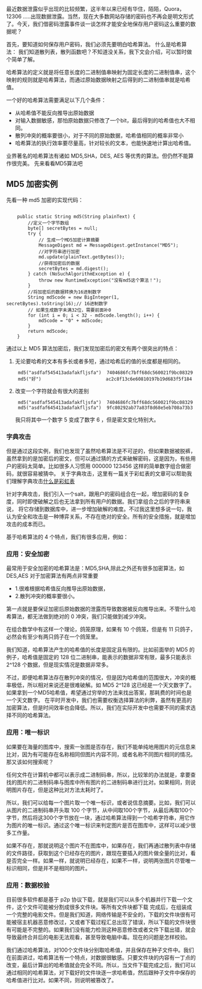 
最近数据泄露似乎出现的比较频繁，这半年以来已经有华住，陌陌，Quora，12306 .....出现数据泄露。当然，现在大多数网站存储的密码也不再会是明文形式了。今天，我们借密码泄露事件谈一谈怎样才能安全地保存用户密码这么重要的数据呢？

首先，要知道如何保存用户密码，我们必须先要明白哈希算法。
什么是哈希算法：
我们知道散列表，散列函数吧？不知道没关系，我下文会介绍，可以暂时做个简单了解。

哈希算法的定义就是将任意长度的二进制值串映射为固定长度的二进制值串，这个映射的规则就是哈希算法，而通过原始数据映射之后得到的二进制值串就是哈希值。

一个好的哈希算法需要满足以下几个条件：
- 从哈希值不能反向推导出原始数据
- 对输入数据敏感，那怕原始数据只修改了一个bit，最后得到的哈希值也大不相同。
- 散列冲突的概率要很小，对于不同的原始数据，哈希值相同的概率非常小
- 哈希算法的执行效率要尽量高，针对较长的文本，也能快速地计算出哈希值。
  
业界著名的哈希算法有诸如 MD5,SHA，DES, AES 等优秀的算法。但仍然不能算作很完美。
先来看看MD5算法吧
## MD5 加密实例
先看一种 md5 加密的实现代码：
```
 
    public static String md5(String plainText) {
        //定义一个字节数组
        byte[] secretBytes = null;
        try {
            // 生成一个MD5加密计算摘要
            MessageDigest md = MessageDigest.getInstance("MD5");
            //对字符串进行加密
            md.update(plainText.getBytes());
            //获得加密后的数据
            secretBytes = md.digest();
        } catch (NoSuchAlgorithmException e) {
            throw new RuntimeException("没有md5这个算法！");
        }
        //将加密后的数据转换为16进制数字
        String md5code = new BigInteger(1, secretBytes).toString(16);// 16进制数字
        // 如果生成数字未满32位，需要前面补0
        for (int i = 0; i < 32 - md5code.length(); i++) {
            md5code = "0" + md5code;
        }
        return md5code;
    }
```
通过以上 MD5 算法加密后，我们发现加密后的密文有两个很突出的特点：
1. 无论要哈希的文本有多长或者多短，通过哈希后的值的长度都是相同的。
   ```
    md5("asdfaf545413adafakfljsfa")  7404686fc7bff68dc560021f9bc08329
    md5("好")                        ac2c8f13c6e60810197b19d683f5f184
   ```
2. 改变一个字符就会有很大的差别
    ```
     md5("asdfaf545413adafakfljsfa")  7404686fc7bff68dc560021f9bc08329
     md5("asdfaf645413adafakfljsfa")  9fc80292ab77a83f8d68e5eb708a73b3                
    ```
    我只将其中一个数字 5 变成了数字 6 ，但是密文变化特别大。


### 字典攻击
但是通过这段实例，我们也发现了虽然哈希算法是不可逆的，但如果数据被脱裤，虽然拿到的是加密后的密文，但可以通过猜的方式来破解密码，这是因为，有些用户的密码太简单。比如很多人习惯用
000000 123456 这样的简单数字组合做密码，就很容易被猜中。 关于字典攻击，这里有一篇关于彩虹表的文章可以帮助我们理解字典攻击[什么是彩虹表](https://www.zhihu.com/question/19790488)

针对字典攻击，我们引入一个salt，跟用户的密码组合在一起，增加密码的复杂度，同时即使破解之后也无法拿到所有用户的数据。我们拿组合之后的字符串来说，
将它存储到数据库中，进一步增加破解的难度。不过我这里想多说一句，我认为安全和攻击是一种博弈关系，不存在绝对的安全。所有的安全措施，就是增加攻击的成本而已。

基于哈希算法的 4 个特点，我们有很多应用，例如：
### 应用：安全加密
最常用于安全加密的哈希算法是：MD5,SHA,除此之外还有很多加密算法，如DES,AES
对于加密算法有两点非常重要
- 1.很难根据哈希值反向推导出原始数据，
- 2.散列冲突的概率要很小。
  
第一点就是要保证加密后原始数据的泄露而导致数据被反向推导出来。不管什么哈希算法，都无法做到绝对的 0 冲突，我们只能做到减少冲突。

在组合数学中有这样一个理论，鸽笼原理，如果有 10 个鸽笼，但是有 11 只鸽子，必然会有至少有两只鸽子在一个鸽笼里。

我们知道，哈希算法产生的哈希值的长度是固定且有限的。比如前面举的 MD5 的例子，哈希值是固定的 128 位二进制串，能表示的数据非常有限，最多只能表示 2^128 个数据，但是现实情况是数据非常多。

不过，即便哈希算法存在散列冲突的情况，但是因为哈希值的范围很大，冲突的概率极低，所以相对来说还是很难破解。如 MD5 2^128 这已经是一个天文数字了。
如果拿到一个MD5哈希值，希望通过穷举的方法来找出答案，那耗费的时间也是一个天文数字。
在平时开发中，我们也需要权衡选择算法的利弊，虽然有更高的加密算法，但是时间效率也会降低。所以，我们在实际开发中也需要不同的需求选择不同的哈希算法。


### 应用：唯一标识
如果要在海量的图库中，搜索一张图是否存在，我们不能单纯地用图片的元信息来比对，因为有可能存在名称相同但图片内容不同，或者名称不同图片相同的情况。那又该如何搜索呢？

任何文件在计算机中都可以表示成二进制码串，所以，比较笨的办法就是，拿要查找的图片的二进制码串与图库中所有图片的二进制码串进行比对。如果相同，则说明图片存在，但是这种比对方法太耗时了。

所以，我们可以给每一个图片取一个唯一标识，或者说信息摘要。比如，我们可以从图片的二进制码串开头取 100 个字节，从中间取100个字节，从最后再取100个字节，然后将这300个字节放在一块，通过哈希算法得到一个哈希字符串，用它作为图片的唯一标识。通过这个唯一标识来判定图片是否在图库中，这样可以减少很多工作量。

如果不存在，那就说明这个图片不在图库中，如果存在，我们再通过散列表中存储的文件路径，获取到这个已经存在的图片，跟现在要插入的图片做全量的比对，看是否完全一样。如果一样，就说明已经存在，如果不一样，说明两张图片尽管唯一标识相同，但是并不是相同的图片。

### 应用：数据校验
目前很多软件都是基于 p2p 协议下载，就是我们可以从多个机器并行下载一个文件，这个文件可能被分割成很多文件块。等所有文件块都下载
完成后，在组装成一个完整的电影文件。但是我们知道，网络传输是不安全的，下载的文件块很有可能被宿主机器恶意修改过，又或者下载过程汇总出现了错误，所以下载的文件块很有可能是不完整的。如果我们没有能力检测这种恶意修改或者文件下载出错，就会导致最终合并后的电影无法观看，甚至导致电脑中毒。现在的问题是怎样校验。

我们通过哈希算法，对100个文件块分别取哈希值，并且保存在种子文件中。我们在前面讲过，哈希算法有一个特点，对数据很敏感。只要文件块的内容有一丁点的改变，最后计算出的哈希值就会完全不同。所以，当文件下载完成之后，我们可以通过相同的哈希算法，对下载好的文件块逐一求哈希值，然后跟种子文件中保存的
哈希值进行比对。如果不同，则说明被篡改了。

